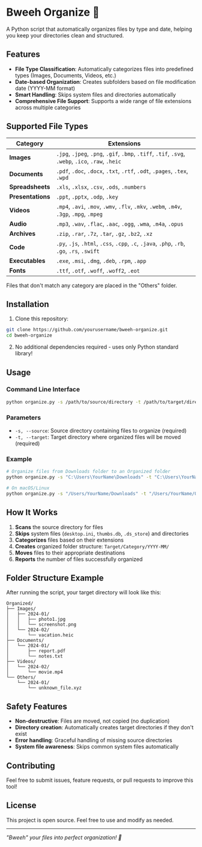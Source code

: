 # Bweeh Organize 📁

A Python script that automatically organizes files by type and date, helping you keep your directories clean and structured.

## Features

- **File Type Classification**: Automatically categorizes files into predefined types (Images, Documents, Videos, etc.)
- **Date-based Organization**: Creates subfolders based on file modification date (YYYY-MM format)
- **Smart Handling**: Skips system files and directories automatically
- **Comprehensive File Support**: Supports a wide range of file extensions across multiple categories

## Supported File Types

| Category | Extensions |
|----------|------------|
| **Images** | `.jpg`, `.jpeg`, `.png`, `.gif`, `.bmp`, `.tiff`, `.tif`, `.svg`, `.webp`, `.ico`, `.raw`, `.heic` |
| **Documents** | `.pdf`, `.doc`, `.docx`, `.txt`, `.rtf`, `.odt`, `.pages`, `.tex`, `.wpd` |
| **Spreadsheets** | `.xls`, `.xlsx`, `.csv`, `.ods`, `.numbers` |
| **Presentations** | `.ppt`, `.pptx`, `.odp`, `.key` |
| **Videos** | `.mp4`, `.avi`, `.mov`, `.wmv`, `.flv`, `.mkv`, `.webm`, `.m4v`, `.3gp`, `.mpg`, `.mpeg` |
| **Audio** | `.mp3`, `.wav`, `.flac`, `.aac`, `.ogg`, `.wma`, `.m4a`, `.opus` |
| **Archives** | `.zip`, `.rar`, `.7z`, `.tar`, `.gz`, `.bz2`, `.xz` |
| **Code** | `.py`, `.js`, `.html`, `.css`, `.cpp`, `.c`, `.java`, `.php`, `.rb`, `.go`, `.rs`, `.swift` |
| **Executables** | `.exe`, `.msi`, `.dmg`, `.deb`, `.rpm`, `.app` |
| **Fonts** | `.ttf`, `.otf`, `.woff`, `.woff2`, `.eot` |

Files that don't match any category are placed in the "Others" folder.

## Installation

1. Clone this repository:
```bash
git clone https://github.com/yourusername/bweeh-organize.git
cd bweeh-organize
```

2. No additional dependencies required - uses only Python standard library!

## Usage

### Command Line Interface

```bash
python organize.py -s /path/to/source/directory -t /path/to/target/directory
```

### Parameters

- `-s, --source`: Source directory containing files to organize (required)
- `-t, --target`: Target directory where organized files will be moved (required)

### Example

```bash
# Organize files from Downloads folder to an Organized folder
python organize.py -s "C:\Users\YourName\Downloads" -t "C:\Users\YourName\Organized"

# On macOS/Linux
python organize.py -s "/Users/YourName/Downloads" -t "/Users/YourName/Organized"
```

## How It Works

1. **Scans** the source directory for files
2. **Skips** system files (`desktop.ini`, `thumbs.db`, `.ds_store`) and directories
3. **Categorizes** files based on their extensions
4. **Creates** organized folder structure: `Target/Category/YYYY-MM/`
5. **Moves** files to their appropriate destinations
6. **Reports** the number of files successfully organized

## Folder Structure Example

After running the script, your target directory will look like this:

```
Organized/
├── Images/
│   ├── 2024-01/
│   │   ├── photo1.jpg
│   │   └── screenshot.png
│   └── 2024-02/
│       └── vacation.heic
├── Documents/
│   └── 2024-01/
│       ├── report.pdf
│       └── notes.txt
├── Videos/
│   └── 2024-02/
│       └── movie.mp4
└── Others/
    └── 2024-01/
        └── unknown_file.xyz
```

## Safety Features

- **Non-destructive**: Files are moved, not copied (no duplication)
- **Directory creation**: Automatically creates target directories if they don't exist
- **Error handling**: Graceful handling of missing source directories
- **System file awareness**: Skips common system files automatically

## Contributing

Feel free to submit issues, feature requests, or pull requests to improve this tool!

## License

This project is open source. Feel free to use and modify as needed.

---

*"Bweeh" your files into perfect organization! 🎯*